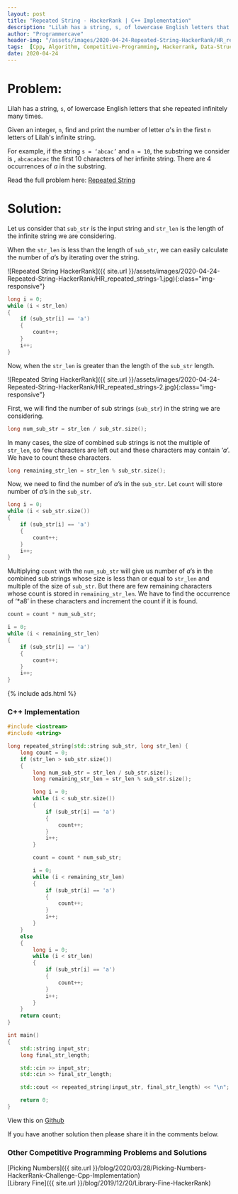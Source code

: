 ```yaml
---
layout: post
title: "Repeated String - HackerRank | C++ Implementation"
description: "Lilah has a string, s, of lowercase English letters that she repeated infinitely many times. Given an integer, n, find and print the number of letter a's in the first n letters of Lilah's infinite string.For example, if the string s = ‘abcac’ and n = 10, the substring we consider is , abcacabcac the first 10 characters of her infinite string. There are 4 occurrences of a in the substring. "
author: "Programmercave"
header-img: "/assets/images/2020-04-24-Repeated-String-HackerRank/HR_repeated_strings-2.jpg"
tags:  [Cpp, Algorithm, Competitive-Programming, Hackerrank, Data-Structure]
date: 2020-04-24
---
```




<h1>Problem:</h1>

Lilah has a string, `s`, of lowercase English letters that she repeated infinitely many times.

Given an integer, `n`, find and print the number of letter *a*'s in the first `n` letters of Lilah's infinite string.

For example, if the string `s = ‘abcac’` and `n = 10`, the substring we consider is , `abcacabcac` the first 10 characters of her infinite string. There are 4 occurrences of *a* in the substring. 

Read the full problem here: [Repeated String](https://www.hackerrank.com/challenges/repeated-string/copy-from/124938661?isFullScreen=false)

<h1>Solution:</h1>

Let us consider that `sub_str` is the input string and `str_len` is the length of the infinite string we are considering.

When the `str_len` is less than the length of `sub_str`, we can easily calculate the number of *a*’s by iterating over the string.

![Repeated String HackerRank]({{ site.url }}/assets/images/2020-04-24-Repeated-String-HackerRank/HR_repeated_strings-1.jpg){:class="img-responsive"}

```cpp
long i = 0;
while (i < str_len)
{
    if (sub_str[i] == 'a')
    {
        count++;
    }
    i++;
}
```

Now, when the `str_len` is greater than the length of the `sub_str` length.

![Repeated String HackerRank]({{ site.url }}/assets/images/2020-04-24-Repeated-String-HackerRank/HR_repeated_strings-2.jpg){:class="img-responsive"}

First, we will find the number of sub strings (`sub_str`) in the string we are considering.

```cpp
long num_sub_str = str_len / sub_str.size();
```

In many cases, the size of combined sub strings is not the multiple of `str_len`, so few characters are left out and these characters may contain ‘*a*’. We have to count these characters.

```cpp
long remaining_str_len = str_len % sub_str.size();
```

Now, we need to find the number of *a*’s in the `sub_str`. Let `count` will store number of *a*’s in the `sub_str`.

```cpp
long i = 0;
while (i < sub_str.size())
{
    if (sub_str[i] == 'a')
    {
        count++;
    }
    i++;
}
```

Multiplying `count` with the `num_sub_str` will give us number of *a*’s in the combined sub strings whose size is less than or equal to `str_len` and multiple of the size of `sub_str`. But there are few remaining characters whose count is stored in `remaining_str_len`. We have to find the occurrence of ‘*a8’ in these characters and increment the count if it is found.

```cpp
count = count * num_sub_str;

i = 0;
while (i < remaining_str_len)
{
    if (sub_str[i] == 'a')
    {
        count++;
    }
    i++;
}
```

{% include ads.html %}<br/>

<h3>C++ Implementation</h3>

```cpp
#include <iostream>
#include <string>

long repeated_string(std::string sub_str, long str_len) {
    long count = 0;
    if (str_len > sub_str.size())
    {
        long num_sub_str = str_len / sub_str.size();
        long remaining_str_len = str_len % sub_str.size();

        long i = 0;
        while (i < sub_str.size())
        {
            if (sub_str[i] == 'a')
            {
                count++;
            }
            i++;
        }

        count = count * num_sub_str;

        i = 0;
        while (i < remaining_str_len)
        {
            if (sub_str[i] == 'a')
            {
                count++;
            }
            i++;
        }
    }
    else
    {
        long i = 0;
        while (i < str_len)
        {
            if (sub_str[i] == 'a')
            {
                count++;
            }
            i++;
        }
    }
    return count;
}

int main()
{
    std::string input_str;
    long final_str_length;

    std::cin >> input_str;
    std::cin >> final_str_length;

    std::cout << repeated_string(input_str, final_str_length) << "\n";

    return 0;
}

```

View this on [Github](https://github.com/{{site.github_username}}/Competitive-Programming/blob/master/Hackerrank/Repeated_String.cpp)

If you have another solution then please share it in the comments below.

<h3>Other Competitive Programming Problems and Solutions</h3>
[Picking Numbers]({{ site.url }}/blog/2020/03/28/Picking-Numbers-HackerRank-Challenge-Cpp-Implementation)<br/>
[Library Fine]({{ site.url }}/blog/2019/12/20/Library-Fine-HackerRank)<br/>




